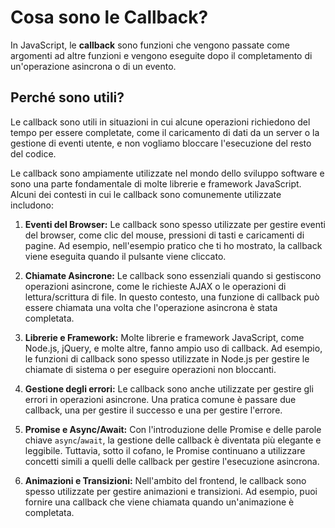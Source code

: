 # **Cosa sono le Callback?**

In JavaScript, le <b>callback</b> sono funzioni che vengono passate come argomenti ad altre funzioni e vengono eseguite dopo il completamento di un'operazione asincrona o di un evento.

## **Perché sono utili?**

Le callback sono utili in situazioni in cui alcune operazioni richiedono del tempo per essere completate, come il caricamento di dati da un server o la gestione di eventi utente, e non vogliamo bloccare l'esecuzione del resto del codice.

  
Le callback sono ampiamente utilizzate nel mondo dello sviluppo software e sono una parte fondamentale di molte librerie e framework JavaScript. Alcuni dei contesti in cui le callback sono comunemente utilizzate includono:

1.  **Eventi del Browser:** Le callback sono spesso utilizzate per gestire eventi del browser, come clic del mouse, pressioni di tasti e caricamenti di pagine. Ad esempio, nell'esempio pratico che ti ho mostrato, la callback viene eseguita quando il pulsante viene cliccato.
    
2.  **Chiamate Asincrone:** Le callback sono essenziali quando si gestiscono operazioni asincrone, come le richieste AJAX o le operazioni di lettura/scrittura di file. In questo contesto, una funzione di callback può essere chiamata una volta che l'operazione asincrona è stata completata.
    
3.  **Librerie e Framework:** Molte librerie e framework JavaScript, come Node.js, jQuery, e molte altre, fanno ampio uso di callback. Ad esempio, le funzioni di callback sono spesso utilizzate in Node.js per gestire le chiamate di sistema o per eseguire operazioni non bloccanti.
    
4.  **Gestione degli errori:** Le callback sono anche utilizzate per gestire gli errori in operazioni asincrone. Una pratica comune è passare due callback, una per gestire il successo e una per gestire l'errore.
    
5.  **Promise e Async/Await:** Con l'introduzione delle Promise e delle parole chiave `async`/`await`, la gestione delle callback è diventata più elegante e leggibile. Tuttavia, sotto il cofano, le Promise continuano a utilizzare concetti simili a quelli delle callback per gestire l'esecuzione asincrona.
    
6.  **Animazioni e Transizioni:** Nell'ambito del frontend, le callback sono spesso utilizzate per gestire animazioni e transizioni. Ad esempio, puoi fornire una callback che viene chiamata quando un'animazione è completata.
   